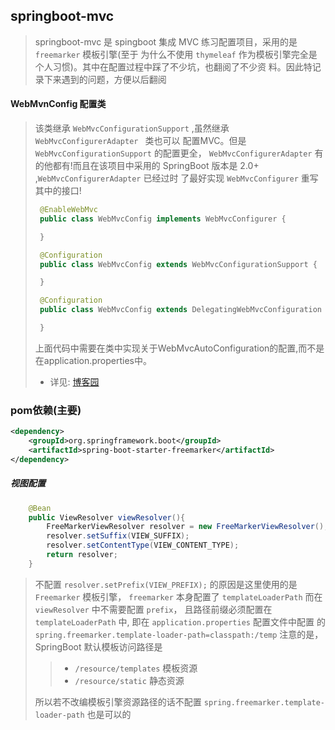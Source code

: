 ## springboot-mvc
> springboot-mvc 是 spingboot 集成 MVC 练习配置项目，采用的是 `freemarker` 模板引擎(至于
为什么不使用 `thymeleaf` 作为模板引擎完全是个人习惯)。其中在配置过程中踩了不少坑，也翻阅了不少资
料。因此特记录下来遇到的问题，方便以后翻阅

#### WebMvnConfig 配置类
> 该类继承 `WebMvcConfigurationSupport` ,虽然继承 `WebMvcConfigurerAdapter ` 类也可以
配置MVC。但是 `WebMvcConfigurationSupport` 的配置更全， `WebMvcConfigurerAdapter` 有
的他都有!而且在该项目中采用的 SpringBoot 版本是 2.0+ ,`WebMvcConfigurerAdapter` 已经过时
了最好实现 `WebMvcConfigurer` 重写其中的接口!
> ```java
>  @EnableWebMvc
>  public class WebMvcConfig implements WebMvcConfigurer {
>
>  }
>
>  @Configuration
>  public class WebMvcConfig extends WebMvcConfigurationSupport {
>
>  }
>
>  @Configuration
>  public class WebMvcConfig extends DelegatingWebMvcConfiguration {
>
>  }
>```
> 上面代码中需要在类中实现关于WebMvcAutoConfiguration的配置,而不是在application.properties中。
> - 详见: <a href="https://www.cnblogs.com/sufferingStriver/p/9026764.html" target="view_window">博客园</a>

### pom依赖(主要)
```xml
<dependency>
    <groupId>org.springframework.boot</groupId>
    <artifactId>spring-boot-starter-freemarker</artifactId>
</dependency>
```

##### 视图配置
```java
    @Bean
    public ViewResolver viewResolver(){
        FreeMarkerViewResolver resolver = new FreeMarkerViewResolver();
        resolver.setSuffix(VIEW_SUFFIX);
        resolver.setContentType(VIEW_CONTENT_TYPE);
        return resolver;
    }
```

> 不配置 `resolver.setPrefix(VIEW_PREFIX);` 的原因是这里使用的是 `Freemarker` 模板引擎，
> `freemarker` 本身配置了 `templateLoaderPath` 而在 `viewResolver` 中不需要配置 `prefix`，
> 且路径前缀必须配置在 `templateLoaderPath` 中, 即在 `application.properties` 配置文件中配置
> 的 `spring.freemarker.template-loader-path=classpath:/temp`
> 注意的是，SpringBoot 默认模板访问路径是
>
>   > - `/resource/templates` 模板资源
>   > - `/resource/static` 静态资源
>
> 所以若不改编模板引擎资源路径的话不配置 `spring.freemarker.template-loader-path` 也是可以的